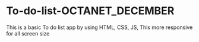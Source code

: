 # To-do-list-OCTANET_DECEMBER
This is a basic To do list app by using HTML, CSS, JS, This more responsive for all screen size
